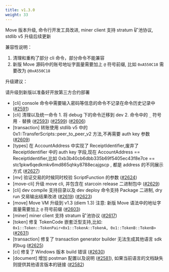 ```yaml
---
title: v1.3.0
weight: 33
---
```


Move 版本升级, 命令行开发工具改进, miner client 支持 stratum 矿池协议, stdlib v5 升级后续更新

兼容性说明：

1. 清理和重构了部分 cli 命令，部分命令不能兼容
2. 新版 Move 源码中的账号地址字面量需要加上 `@` 符号前缀, 比如 `0xA550C18` 需要改为 `@0xA550C18` 

升级建议：

请升级到新版以准备好开放第三方合约部署

<!--more-->

* [cli] console 命令中需要输入密码等信息的命令不记录在命令历史记录中  ([#2591](https://github.com/starcoinorg/starcoin/pull/2591))
* [cli] 清理以及统一命令 1. 将 debug 下的命令迁移到 dev 2. 命令中的 `_` 符号用 `-` 替换 ([#2593](https://github.com/starcoinorg/starcoin/pull/2593))  ([#2599](https://github.com/starcoinorg/starcoin/pull/2599)) ([#2606](https://github.com/starcoinorg/starcoin/pull/2606))
* [transaction] 转账使用 stdlib v5 中的 0x1::TransferScripts::peer_to_peer_v2 方法,不再需要 auth key 参数  ([#2609](https://github.com/starcoinorg/starcoin/pull/2609))
* [types] 在 AccountAddress 中实现了 ReceiptIdentifier,废弃了 ReceiptIdentifier 中的 auth key 字段,现在 AccountAddress == ReceiptIdentifier,比如 0xb3b40cb6dbb335b69f5405ec43f8e7ce == stc1pkw6qedkmkv6md865qhky8788ecajgscp , 都是 address 的不同展示方式  ([#2627](https://github.com/starcoinorg/starcoin/pull/2627))
* [mv] 验证交易的时候同时校验 ScriptFunction 的参数  ([#2624](https://github.com/starcoinorg/starcoin/pull/2624)) 
* [move-cli] 升级 move cli, 并包含在 starcoin release 二进制包中  ([#2629](https://github.com/starcoinorg/starcoin/pull/2629))
* [cli] dev compile 支持目录以及 dev deploy 命令支持 Package 二进制, dry run 交易输出结果改进 ([#2619](https://github.com/starcoinorg/starcoin/pull/2619)) ([#2623](https://github.com/starcoinorg/starcoin/pull/2623))
* [move] Move VM 升级到 v1.3 (diem 1.3) 注意: 新版 Move 语法中的地址字面量需要加上 `@` 符号前缀 ([#2603](https://github.com/starcoinorg/starcoin/pull/2603))
* [miner] miner client 支持 stratum 矿池协议 ([#2617](https://github.com/starcoinorg/starcoin/pull/2617))
* [token] 修复 TokenCode 嵌套泛型支持,比如: `0x1::Token::TokenPair<0x1::TokenA::TokenA, 0x1::TokenB::TokenB>` ([#2631](https://github.com/starcoinorg/starcoin/pull/2631))
* [transaction] 修复了 transaction generator builder 无法生成其他语言 sdk 的bug  ([#2625](https://github.com/starcoinorg/starcoin/pull/2625))
* [ci] 修复了 Windows 版本 build 错误  ([#2630](https://github.com/starcoinorg/starcoin/pull/2630))  
* [document] 增加 postman 配置以及说明 ([#2581](https://github.com/starcoinorg/starcoin/pull/2581)), 如果当前语言的文档缺失则提供其他语言版本的链接 ([#2582](https://github.com/starcoinorg/starcoin/pull/2582))
